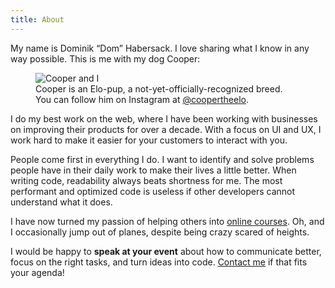 ```yaml
---
title: About
---
```

My name is Dominik “Dom” Habersack. I love sharing what I know in any way possible. This is me with my dog Cooper:

<figure>
  <img src="/assets/cooper-and-dom.jpg" alt="Cooper and I" />

  <figcaption>
    Cooper is an Elo-pup, a not-yet-officially-recognized breed. You can follow him on Instagram at <a href="https://instagram.com/coopertheelo">@coopertheelo</a>.
  </figcaption>
</figure>

I do my best work on the web, where I have been working with businesses on improving their products for over a decade. With a focus on UI and UX, I work hard to make it easier for your customers to interact with you.

People come first in everything I do. I want to identify and solve problems people have in their daily work to make their lives a little better. When writing code, readability always beats shortness for me. The most performant and optimized code is useless if other developers cannot understand what it does.

I have now turned my passion of helping others into [online courses](/courses). Oh, and I occasionally jump out of planes, despite being crazy scared of heights.

I would be happy to **speak at your event** about how to communicate better, focus on the right tasks, and turn ideas into code. [Contact me](/contact) if that fits your agenda!
